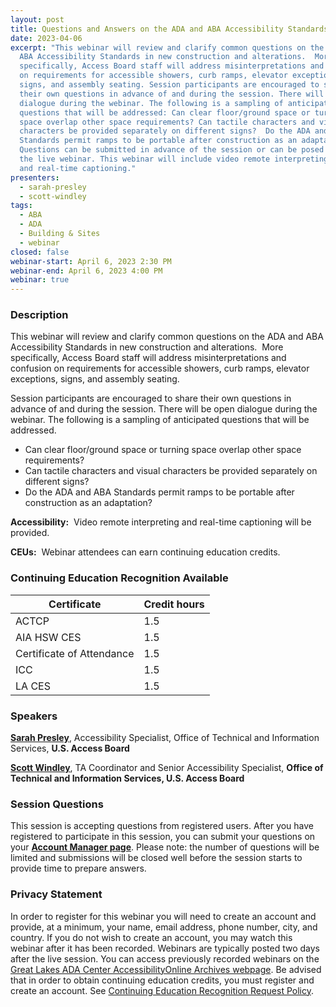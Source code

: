 ```yaml
---
layout: post
title: Questions and Answers on the ADA and ABA Accessibility Standards
date: 2023-04-06
excerpt: "This webinar will review and clarify common questions on the ADA and
  ABA Accessibility Standards in new construction and alterations.  More
  specifically, Access Board staff will address misinterpretations and confusion
  on requirements for accessible showers, curb ramps, elevator exceptions,
  signs, and assembly seating. Session participants are encouraged to share
  their own questions in advance of and during the session. There will be open
  dialogue during the webinar. The following is a sampling of anticipated
  questions that will be addressed: Can clear floor/ground space or turning
  space overlap other space requirements? Can tactile characters and visual
  characters be provided separately on different signs?  Do the ADA and ABA
  Standards permit ramps to be portable after construction as an adaptation?
  Questions can be submitted in advance of the session or can be posed during
  the live webinar. This webinar will include video remote interpreting (VRI)
  and real-time captioning."
presenters:
  - sarah-presley
  - scott-windley
tags:
  - ABA
  - ADA
  - Building & Sites
  - webinar
closed: false
webinar-start: April 6, 2023 2:30 PM
webinar-end: April 6, 2023 4:00 PM
webinar: true
---
```

### Description

This webinar will review and clarify common questions on the ADA and ABA Accessibility Standards in new construction and alterations.  More specifically, Access Board staff will address misinterpretations and confusion on requirements for accessible showers, curb ramps, elevator exceptions, signs, and assembly seating.  

Session participants are encouraged to share their own questions in advance of and during the session. There will be open dialogue during the webinar. The following is a sampling of anticipated questions that will be addressed.

* Can clear floor/ground space or turning space overlap other space requirements?
* Can tactile characters and visual characters be provided separately on different signs?
* Do the ADA and ABA Standards permit ramps to be portable after construction as an adaptation?

**Accessibility:**  Video remote interpreting and real-time captioning will be provided.

**CEUs:**  Webinar attendees can earn continuing education credits.

### Continuing Education Recognition Available

| **Certificate**           | **Credit hours** |
| ------------------------- | ---------------- |
| ACTCP                     | 1.5              |
| AIA HSW CES               | 1.5              |
| Certificate of Attendance | 1.5              |
| ICC                       | 1.5              |
| LA CES                    | 1.5              |

### Speakers

**[Sarah Presley](https://www.accessibilityonline.org/speakers/speaker.aspx?id=10778&ret=Accessible%20Signage)**, Accessibility Specialist, Office of Technical and Information Services, **U.S. Access Board**

**[Scott Windley](https://www.accessibilityonline.org/speakers/speaker.aspx?id=10164&ret=Common%20Sources%20of%20Confusion)**, TA Coordinator and Senior Accessibility Specialist, **Office of Technical and Information Services, U.S. Access Board**

### Session Questions

This session is accepting questions from registered users. After you have registered to participate in this session, you can submit your questions on your **[Account Manager page](https://www.accessibilityonline.org/ao/accountManager/110952)**. Please note: the number of questions will be limited and submissions will be closed well before the session starts to provide time to prepare answers.

### Privacy Statement

In order to register for this webinar you will need to create an account and provide, at a minimum, your name, email address, phone number, city, and country. If you do not wish to create an account, you may watch this webinar after it has been recorded. Webinars are typically posted two days after the live session. You can access previously recorded webinars on the [Great Lakes ADA Center AccessibilityOnline Archives webpage](https://www.accessibilityonline.org/ao/archives/). Be advised that in order to obtain continuing education credits, you must register and create an account. See [Continuing Education Recognition Request Policy](https://www.accessibilityonline.org/continuing-education/CEUDetails.aspx).